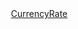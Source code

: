 <!DOCTYPE html>
<html lang="en">
<head>
    <meta charset="UTF-8">
    <meta name="viewport" content="width=device-width, initial-scale=1.0">
    <title>Currency Widget</title>
</head>
<body>
    <!-- START CODE Attention! Do not modify this code; -->
    <script>var fm = "EUR";var to = "KRW,USD,EUR";var tz = "9";var sz = "1x201";var lg = "en";var st = "primary";var cd = 0;var am = 1</script><script src="//currencyrate.today/exchangerates"></script><div style="text-align:right"><a href="https://currencyrate.today">CurrencyRate</a></div>
    <!-- Attention! Do not modify this code; END CODE -->
</body>
</html>
